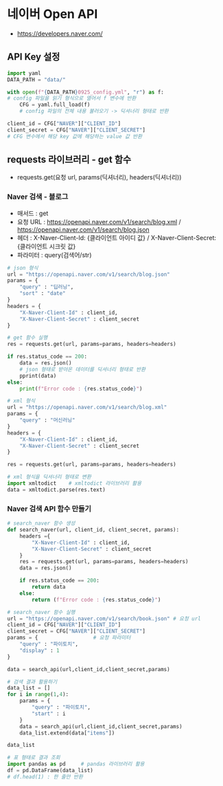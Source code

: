 # 네이버 Open API
- https://developers.naver.com/

## API Key 설정
```python
import yaml
DATA_PATH = "data/"

with open(f"{DATA_PATH}0925_config.yml", "r") as f:
# config 파일을 읽기 형식으로 열어서 f 변수에 반환
    CFG = yaml.full_load(f)
    # config 파일의 전체 내용 불러오기 -> 딕셔너리 형태로 반환

client_id = CFG["NAVER"]["CLIENT_ID"]
client_secret = CFG["NAVER"]["CLIENT_SECRET"]
# CFG 변수에서 해당 key 값에 해당하는 value 값 반환
```

## requests 라이브러리 - get 함수
- requests.get(요청 url, params(딕셔너리), headers(딕셔너리))

### Naver 검색 - 블로그
- 매서드 : get
- 요청 URL : https://openapi.naver.com/v1/search/blog.xml / https://openapi.naver.com/v1/search/blog.json
- 헤더 :  X-Naver-Client-Id: {클라이언트 아이디 값} / X-Naver-Client-Secret: {클라이언트 시크릿 값}
- 파라미터 : query(검색어/str)

```python
# json 형식
url = "https://openapi.naver.com/v1/search/blog.json"
params = {
    "query" : "딥러닝",
    "sort" : "date"
}
headers = {
    "X-Naver-Client-Id" : client_id,
    "X-Naver-Client-Secret" : client_secret
}

# get 함수 실행
res = requests.get(url, params=params, headers=headers)

if res.status_code == 200:
    data = res.json()     
    # json 형태로 받아온 데이터를 딕셔너리 형태로 반환
    pprint(data)
else:
    print(f"Error code : {res.status_code}")
```

```python
# xml 형식
url = "https://openapi.naver.com/v1/search/blog.xml"
params = {
    "query" : "머신러닝"
}
headers = {
    "X-Naver-Client-Id" : client_id,
    "X-Naver-Client-Secret" : client_secret
}

res = requests.get(url, params=params, headers=headers)

# xml 형식을 딕셔너리 형태로 변환
import xmltodict    # xmltodict 라이브러리 활용
data = xmltodict.parse(res.text)
```

### Naver 검색 API 함수 만들기
```python
# search_naver 함수 생성
def search_naver(url, client_id, client_secret, params):
    headers ={
        "X-Naver-Client-Id" : client_id,
        "X-Naver-Client-Secret" : client_secret
    }
    res = requests.get(url, params=params, headers=headers)
    data = res.json() 

    if res.status_code == 200:
        return data
    else:
        return (f"Error code : {res.status_code}")

# search_naver 함수 실행
url = "https://openapi.naver.com/v1/search/book.json" # 요청 url
client_id = CFG["NAVER"]["CLIENT_ID"]
client_secret = CFG["NAVER"]["CLIENT_SECRET"]
params = {                  # 요청 파라미터 
    "query" : "파이토치",
    "display" : 1
}

data = search_api(url,client_id,client_secret,params)

# 검색 결과 활용하기
data_list = []
for i in range(1,4):
    params = {                  
        "query" : "파이토치",
        "start" : i
    }
    data = search_api(url,client_id,client_secret,params)
    data_list.extend(data["items"])

data_list

# 표 형태로 결과 조회
import pandas as pd     # pandas 라이브러리 활용
df = pd.DataFrame(data_list)
# df.head(1) : 한 줄만 반환
```

